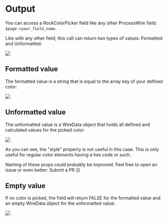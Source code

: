 # Output

You can access a RockColorPicker field like any other ProcessWire field: `$page->your_field_name`.

Like with any other field, this call can return two types of values: Formatted and Unformatted:

<img src=https://i.imgur.com/R0Ixd2I.png class=blur>

## Formatted value

The formatted value is a string that is equal to the array key of your defined color:

<img src=https://i.imgur.com/3OpIuzc.png class=blur>

## Unformatted value

The unformatted value is a WireData object that holds all defined and calculated values for the picked color:

<img src=https://i.imgur.com/yLSnD74.png class=blur>

As you can see, the "style" property is not useful in this case. This is only useful for regular color elements having a hex code or such.

Naming of these props could probably be improved. Feel free to open an issue or even better: Submit a PR 😉

## Empty value

If no color is picked, the field will return FALSE for the formatted value and an empty WireData object for the unformatted value:

<img src=https://i.imgur.com/MO8tPR1.png class=blur>
